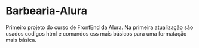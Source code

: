 # Barbearia-Alura
Primeiro projeto do curso de FrontEnd da Alura.
Na primeira atualização são usados codigos html e comandos css mais básicos para uma formatação mais básica.
